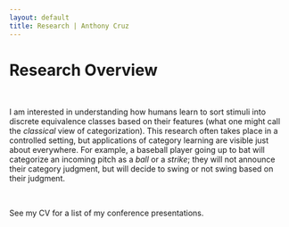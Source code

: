 ```yaml
---
layout: default
title: Research | Anthony Cruz
---
```

<div id="content">
    <h1>Research Overview</h1>
    <br>
    <p>
        I am interested in understanding how humans learn to sort stimuli into discrete equivalence classes based on their features (what one might call the <em> classical</em> view of categorization). This research often takes place in a controlled setting, but applications of category learning are visible just about everywhere. For example, a baseball player going up to bat will categorize an incoming pitch as a <em>ball</em> or a <em>strike</em>; they will not announce their category judgment, but will decide to swing or not swing based on their judgment.
    </p>
    <br>
    <p>
        See my CV for a list of my conference presentations.
    </p>
</div>
<!-- <div id="extraContent">
    <h2>Category Learning</h2>
    <br>
    <p>
    </p>
</div> -->